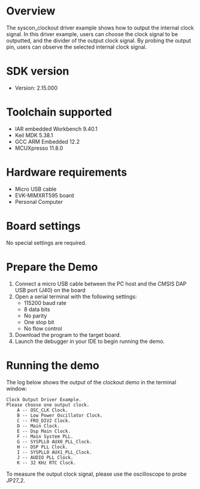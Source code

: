 Overview
========
The syscon_clockout driver example shows how to output the internal clock signal. In this driver example, users can
choose the clock signal to be outputted, and the divider of the output clock signal. By probing the output pin, users
can observe the selected internal clock signal.

SDK version
===========
- Version: 2.15.000

Toolchain supported
===================
- IAR embedded Workbench  9.40.1
- Keil MDK  5.38.1
- GCC ARM Embedded  12.2
- MCUXpresso  11.8.0

Hardware requirements
=====================
- Micro USB cable
- EVK-MIMXRT595 board
- Personal Computer

Board settings
==============
No special settings are required.

Prepare the Demo
================
1.  Connect a micro USB cable between the PC host and the CMSIS DAP USB port (J40)  on the board
2.  Open a serial terminal with the following settings:
    - 115200 baud rate
    - 8 data bits
    - No parity
    - One stop bit
    - No flow control
3.  Download the program to the target board.
4.  Launch the debugger in your IDE to begin running the demo.

Running the demo
================
The log below shows the output of the clockout demo in the terminal window:
~~~~~~~~~~~~~~~~~~~~~~~~~~~~~~~~~~~
Clock Output Driver Example.
Please choose one output clock.
	A -- OSC_CLK Clock.
	B -- Low Power Oscillator Clock.
	C -- FRO_DIV2 Clock.
	D -- Main Clock.
	E -- Dsp Main Clock.
	F -- Main System PLL.
	G -- SYSPLL0 AUX0_PLL_Clock.
	H -- DSP PLL Clock.
	I -- SYSPLL0 AUX1_PLL_Clock.
	J -- AUDIO PLL Clock.
	K -- 32 KHz RTC Clock.
~~~~~~~~~~~~~~~~~~~~~~~~~~~~~~~~~~~
To measure the output clock signal, please use the oscilloscope to probe JP27_2.

